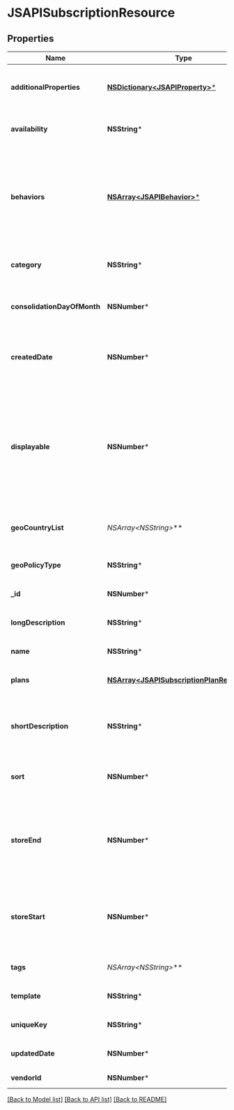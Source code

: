 # JSAPISubscriptionResource

## Properties
Name | Type | Description | Notes
------------ | ------------- | ------------- | -------------
**additionalProperties** | [**NSDictionary&lt;JSAPIProperty&gt;***](JSAPIProperty.md) | The additional properties for the subscription | [optional] 
**availability** | **NSString*** | Who can purchase this subscription | [optional] 
**behaviors** | [**NSArray&lt;JSAPIBehavior&gt;***](JSAPIBehavior.md) | The behaviors linked to the item, describing various options and interactions. May not be included in item lists | [optional] 
**category** | **NSString*** | The category of the subscription | [optional] 
**consolidationDayOfMonth** | **NSNumber*** | The day of the month 1..31 this subscription will renew | [optional] 
**createdDate** | **NSNumber*** | The date the item was created, unix timestamp in seconds | [optional] 
**displayable** | **NSNumber*** | Whether or not the item is currently visible to users. Does not block purchase; Use store_start or store_end to block purchase.  Default &#x3D; true | [optional] 
**geoCountryList** | **NSArray&lt;NSString*&gt;*** | The geo country list for the subscription | [optional] 
**geoPolicyType** | **NSString*** | The geo policy type for the subscription | [optional] 
**_id** | **NSNumber*** | The id of the item | [optional] 
**longDescription** | **NSString*** | A long description of the subscription | [optional] 
**name** | **NSString*** | The name of the item | 
**plans** | [**NSArray&lt;JSAPISubscriptionPlanResource&gt;***](JSAPISubscriptionPlanResource.md) | The billing options for this subscription | [optional] 
**shortDescription** | **NSString*** | A short description of the subscription.  Max 255 characters | [optional] 
**sort** | **NSNumber*** | A number to use in sorting items.  Default 500 | [optional] 
**storeEnd** | **NSNumber*** | Used to schedule removal from store.  Null means the subscription will never be removed | [optional] 
**storeStart** | **NSNumber*** | Used to schedule appearance in store.  Null means the subscription will appear now | [optional] 
**tags** | **NSArray&lt;NSString*&gt;*** | The tags for the subscription | [optional] 
**template** | **NSString*** | The template being used | [optional] 
**uniqueKey** | **NSString*** | The unique key of the subscription | [optional] 
**updatedDate** | **NSNumber*** | The date the item was last updated | [optional] 
**vendorId** | **NSNumber*** | The id of the vendor | 

[[Back to Model list]](../README.md#documentation-for-models) [[Back to API list]](../README.md#documentation-for-api-endpoints) [[Back to README]](../README.md)


